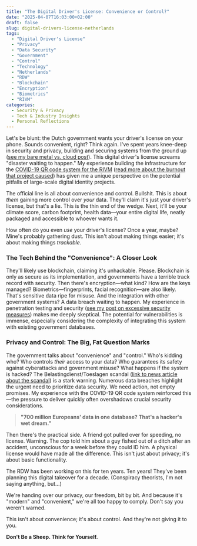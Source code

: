 ```yaml
---
title: "The Digital Driver's License: Convenience or Control?"
date: "2025-04-07T16:03:00+02:00"
draft: false
slug: digital-drivers-license-netherlands
tags:
  - "Digital Driver's License"
  - "Privacy"
  - "Data Security"
  - "Government"
  - "Control"
  - "Technology"
  - "Netherlands"
  - "RDW"
  - "Blockchain"
  - "Encryption"
  - "Biometrics"
  - "RIVM"
categories:
  - Security & Privacy
  - Tech & Industry Insights
  - Personal Reflections
---
```

Let's be blunt: the Dutch government wants your driver's license on your phone. Sounds convenient, right? Think again. I've spent years knee-deep in security and privacy, building and securing systems from the ground up ([see my bare metal vs. cloud post](posts/2025/04/bare-metal-vs-cloud-my-perspective/)). This digital driver's license screams "disaster waiting to happen." My experience building the infrastructure for the [COVID-19 QR code system for the RIVM](https://www.government.nl/topics/coronavirus-covid-19/covid-certificate/proof-of-vaccination) ([read more about the burnout that project caused](posts/2025/03/the-sleep-deprived-sysadmin-how-lack-of-sleep-affects-performance-productivity-and-security/)) has given me a unique perspective on the potential pitfalls of large-scale digital identity projects.

The official line is all about convenience and control. Bullshit. This is about *them* gaining more control over *your* data. They'll claim it's just your driver's license, but that's a lie. This is the thin end of the wedge. Next, it'll be your climate score, carbon footprint, health data—your entire digital life, neatly packaged and accessible to whoever wants it.

How often do you even *use* your driver's license? Once a year, maybe? Mine's probably gathering dust. This isn't about making things easier; it's about making things *trackable*.

### The Tech Behind the "Convenience": A Closer Look

They'll likely use blockchain, claiming it's unhackable. Please. Blockchain is only as secure as its implementation, and governments have a terrible track record with security. Then there's encryption—what kind? How are the keys managed? Biometrics—fingerprints, facial recognition—are also likely. That's sensitive data ripe for misuse. And the integration with other government systems? A data breach waiting to happen. My experience in penetration testing and security ([see my post on excessive security measures](posts/2025/03/the-paradox-of-excessive-security-measures-when-does-safers-become-overkill/)) makes me deeply skeptical. The potential for vulnerabilities is immense, especially considering the complexity of integrating this system with existing government databases.

### Privacy and Control: The Big, Fat Question Marks

The government talks about "convenience" and "control." Who's kidding who? Who controls *their* access to your data? Who guarantees its safety against cyberattacks and government misuse? What happens if the system is hacked? The Belastingdienst/Toeslagen scandal ([link to news article about the scandal](https://nos.nl/artikel/2428776-toeslagenaffaire-een-chronologie)) is a stark warning. Numerous data breaches highlight the urgent need to prioritize data security. We need action, not empty promises. My experience with the COVID-19 QR code system reinforced this—the pressure to deliver quickly often overshadows crucial security considerations.

> **"700 million Europeans' data in one database? That's a hacker's wet dream."**

Then there's the practical side. A friend got pulled over for speeding, no license. Warning. The cop told him about a guy fished out of a ditch after an accident, unconscious for a week before they could ID him. A physical license would have made all the difference. This isn't just about privacy; it's about basic functionality.

The RDW has been working on this for ten years. Ten years! They've been planning this digital takeover for a decade. (Conspiracy theorists, I'm not saying anything, but…)

We're handing over our privacy, our freedom, bit by bit. And because it's "modern" and "convenient," we're all too happy to comply. Don't say you weren't warned.

This isn't about convenience; it's about control. And they're not giving it to you.


**Don't Be a Sheep. Think for Yourself.**

